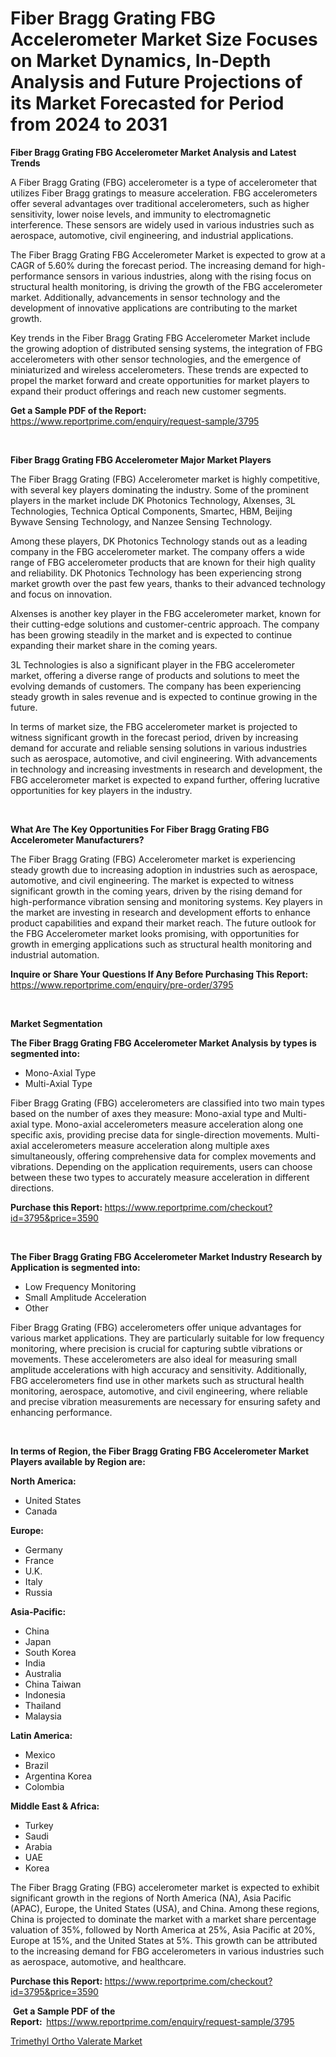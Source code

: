 <p><h1>Fiber Bragg Grating FBG Accelerometer Market Size Focuses on Market Dynamics, In-Depth Analysis and Future Projections of its Market Forecasted for Period from 2024 to 2031</h1></p><p><strong>Fiber Bragg Grating FBG Accelerometer Market Analysis and Latest Trends</strong></p>
<p><p>A Fiber Bragg Grating (FBG) accelerometer is a type of accelerometer that utilizes Fiber Bragg gratings to measure acceleration. FBG accelerometers offer several advantages over traditional accelerometers, such as higher sensitivity, lower noise levels, and immunity to electromagnetic interference. These sensors are widely used in various industries such as aerospace, automotive, civil engineering, and industrial applications.</p><p>The Fiber Bragg Grating FBG Accelerometer Market is expected to grow at a CAGR of 5.60% during the forecast period. The increasing demand for high-performance sensors in various industries, along with the rising focus on structural health monitoring, is driving the growth of the FBG accelerometer market. Additionally, advancements in sensor technology and the development of innovative applications are contributing to the market growth.</p><p>Key trends in the Fiber Bragg Grating FBG Accelerometer Market include the growing adoption of distributed sensing systems, the integration of FBG accelerometers with other sensor technologies, and the emergence of miniaturized and wireless accelerometers. These trends are expected to propel the market forward and create opportunities for market players to expand their product offerings and reach new customer segments.</p></p>
<p><strong>Get a Sample PDF of the Report:&nbsp;</strong> <a href="https://www.reportprime.com/enquiry/request-sample/3795">https://www.reportprime.com/enquiry/request-sample/3795</a></p>
<p>&nbsp;</p>
<p><strong>Fiber Bragg Grating FBG Accelerometer Major Market Players</strong></p>
<p><p>The Fiber Bragg Grating (FBG) Accelerometer market is highly competitive, with several key players dominating the industry. Some of the prominent players in the market include DK Photonics Technology, Alxenses, 3L Technologies, Technica Optical Components, Smartec, HBM, Beijing Bywave Sensing Technology, and Nanzee Sensing Technology.</p><p>Among these players, DK Photonics Technology stands out as a leading company in the FBG accelerometer market. The company offers a wide range of FBG accelerometer products that are known for their high quality and reliability. DK Photonics Technology has been experiencing strong market growth over the past few years, thanks to their advanced technology and focus on innovation.</p><p>Alxenses is another key player in the FBG accelerometer market, known for their cutting-edge solutions and customer-centric approach. The company has been growing steadily in the market and is expected to continue expanding their market share in the coming years.</p><p>3L Technologies is also a significant player in the FBG accelerometer market, offering a diverse range of products and solutions to meet the evolving demands of customers. The company has been experiencing steady growth in sales revenue and is expected to continue growing in the future.</p><p>In terms of market size, the FBG accelerometer market is projected to witness significant growth in the forecast period, driven by increasing demand for accurate and reliable sensing solutions in various industries such as aerospace, automotive, and civil engineering. With advancements in technology and increasing investments in research and development, the FBG accelerometer market is expected to expand further, offering lucrative opportunities for key players in the industry.</p></p>
<p>&nbsp;</p>
<p><strong>What Are The Key Opportunities For Fiber Bragg Grating FBG Accelerometer Manufacturers?</strong></p>
<p><p>The Fiber Bragg Grating (FBG) Accelerometer market is experiencing steady growth due to increasing adoption in industries such as aerospace, automotive, and civil engineering. The market is expected to witness significant growth in the coming years, driven by the rising demand for high-performance vibration sensing and monitoring systems. Key players in the market are investing in research and development efforts to enhance product capabilities and expand their market reach. The future outlook for the FBG Accelerometer market looks promising, with opportunities for growth in emerging applications such as structural health monitoring and industrial automation.</p></p>
<p><strong>Inquire or Share Your Questions If Any Before Purchasing This Report:</strong> <a href="https://www.reportprime.com/enquiry/pre-order/3795">https://www.reportprime.com/enquiry/pre-order/3795</a></p>
<p>&nbsp;</p>
<p><strong>Market Segmentation</strong></p>
<p><strong>The Fiber Bragg Grating FBG Accelerometer Market Analysis by types is segmented into:</strong></p>
<p><ul><li>Mono-Axial Type</li><li>Multi-Axial Type</li></ul></p>
<p><p>Fiber Bragg Grating (FBG) accelerometers are classified into two main types based on the number of axes they measure: Mono-axial type and Multi-axial type. Mono-axial accelerometers measure acceleration along one specific axis, providing precise data for single-direction movements. Multi-axial accelerometers measure acceleration along multiple axes simultaneously, offering comprehensive data for complex movements and vibrations. Depending on the application requirements, users can choose between these two types to accurately measure acceleration in different directions.</p></p>
<p><strong>Purchase this Report:&nbsp;</strong><a href="https://www.reportprime.com/checkout?id=3795&price=3590">https://www.reportprime.com/checkout?id=3795&price=3590</a></p>
<p>&nbsp;</p>
<p><strong>The Fiber Bragg Grating FBG Accelerometer Market Industry Research by Application is segmented into:</strong></p>
<p><ul><li>Low Frequency Monitoring</li><li>Small Amplitude Acceleration</li><li>Other</li></ul></p>
<p><p>Fiber Bragg Grating (FBG) accelerometers offer unique advantages for various market applications. They are particularly suitable for low frequency monitoring, where precision is crucial for capturing subtle vibrations or movements. These accelerometers are also ideal for measuring small amplitude accelerations with high accuracy and sensitivity. Additionally, FBG accelerometers find use in other markets such as structural health monitoring, aerospace, automotive, and civil engineering, where reliable and precise vibration measurements are necessary for ensuring safety and enhancing performance.</p></p>
<p>&nbsp;</p>
<p><strong>In terms of Region, the Fiber Bragg Grating FBG Accelerometer Market Players available by Region are:</strong></p>
<p>
    <p> <strong> North America: </strong>
        <ul>
            <li>United States</li>
            <li>Canada</li>
        </ul>
        </p> 
    <p> <strong> Europe: </strong>
        <ul>
            <li>Germany</li>
            <li>France</li>
            <li>U.K.</li>
            <li>Italy</li>
            <li>Russia</li>
        </ul>
        </p> 
    <p> <strong> Asia-Pacific: </strong>
        <ul>
            <li>China</li>
            <li>Japan</li>
            <li>South Korea</li>
            <li>India</li>
            <li>Australia</li>
            <li>China Taiwan</li>
            <li>Indonesia</li>
            <li>Thailand</li>
            <li>Malaysia</li>
        </ul>
        </p> 
    <p> <strong> Latin America: </strong>
        <ul>
            <li>Mexico</li>
            <li>Brazil</li>
            <li>Argentina Korea</li>
            <li>Colombia</li>
        </ul>
        </p> 
    <p> <strong> Middle East & Africa: </strong>
        <ul>
            <li>Turkey</li>
            <li>Saudi</li>
            <li>Arabia</li>
            <li>UAE</li>
            <li>Korea</li>
        </ul>
    </p>
    </p>
<p><p>The Fiber Bragg Grating (FBG) accelerometer market is expected to exhibit significant growth in the regions of North America (NA), Asia Pacific (APAC), Europe, the United States (USA), and China. Among these regions, China is projected to dominate the market with a market share percentage valuation of 35%, followed by North America at 25%, Asia Pacific at 20%, Europe at 15%, and the United States at 5%. This growth can be attributed to the increasing demand for FBG accelerometers in various industries such as aerospace, automotive, and healthcare.</p></p>
<p><strong>Purchase this Report: </strong><a href="https://www.reportprime.com/checkout?id=3795&price=3590">https://www.reportprime.com/checkout?id=3795&price=3590</a></p>
<p>&nbsp;<strong>Get a Sample PDF of the Report:&nbsp;&nbsp;</strong><a href="https://www.reportprime.com/enquiry/request-sample/3795">https://www.reportprime.com/enquiry/request-sample/3795</a></p>
<p><strong></strong></p>
<p><p><a href="https://carnation-joke-41f.notion.site/Trimethyl-Ortho-Valerate-Market-Insights-Market-Players-and-Forecast-Till-2031-35150085533f4479944b52427d003ea5">Trimethyl Ortho Valerate Market</a></p></p>